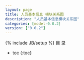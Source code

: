 ```yaml
---
layout: page
title: 人员基本信息 模块关系图
description: "人员基本信息模块关系图"
categories: [model-0.0.2]
version: ["0.0.2"]
---
```

{% include JB/setup %}
 目  录

* toc
{:toc}

